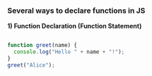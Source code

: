 ### Several ways to declare functions in JS

**1) Function Declaration (Function Statement)**

```js

function greet(name) {
  console.log("Hello " + name + "!");
}
greet("Alice");

```

